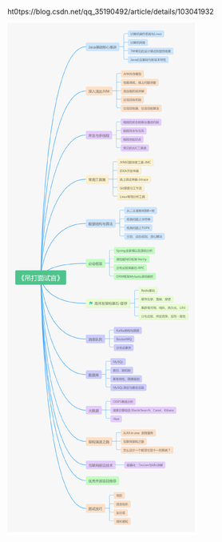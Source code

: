 ht0tps://blog.csdn.net/qq_35190492/article/details/103041932

 ![img](../资料/006y8mN6ly1g8vdvnnqz4j30u029349w.jpg) 